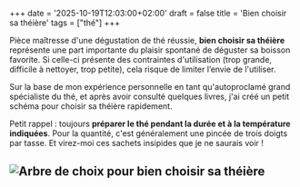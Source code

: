 +++
date = '2025-10-19T12:03:00+02:00'
draft = false
title = 'Bien choisir sa théière'
tags = ["thé"]
+++

Pièce maîtresse d'une dégustation de thé réussie, **bien choisir sa théière** représente une part importante du plaisir spontané de déguster sa boisson favorite. Si celle-ci présente des contraintes d'utilisation (trop grande, difficile à nettoyer, trop petite), cela risque de limiter l’envie de l'utiliser.

Sur la base de mon expérience personnelle en tant qu'autoproclamé grand spécialiste du thé, et après avoir consulté quelques livres, j'ai créé un petit schéma pour choisir sa théière rapidement.

Petit rappel : toujours **préparer le thé pendant la durée et à la température indiquées**. Pour la quantité, c'est généralement une pincée de trois doigts par tasse. Et virez-moi ces sachets insipides que je ne saurais voir !

![Arbre de choix pour bien choisir sa théière](/images/Bien_choisir_sa_Théières/Bien_choisir_sa_Théières.png)
---
